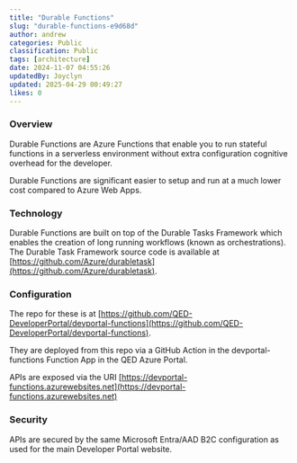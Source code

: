 ```yaml
---
title: "Durable Functions"
slug: "durable-functions-e9d68d"
author: andrew
categories: Public
classification: Public
tags: [architecture]
date: 2024-11-07 04:55:26 
updatedBy: Joyclyn
updated: 2025-04-29 00:49:27 
likes: 0
---
```


### Overview

Durable Functions are Azure Functions that enable you to run stateful functions in a serverless environment without extra configuration cognitive overhead for the developer.

Durable Functions are significant easier to setup and run at a much lower cost compared to Azure Web Apps.

### Technology

Durable Functions are built on top of the Durable Tasks Framework which enables the creation of long running workflows (known as orchestrations). The Durable Task Framework source code is available at [https://github.com/Azure/durabletask](https://github.com/Azure/durabletask).

### Configuration

The repo for these is at [https://github.com/QED-DeveloperPortal/devportal-functions](https://github.com/QED-DeveloperPortal/devportal-functions).

They are deployed from this repo via a GitHub Action in the devportal-functions Function App in the QED Azure Portal.

APIs are exposed via the URI [https://devportal-functions.azurewebsites.net](https://devportal-functions.azurewebsites.net)

### Security

APIs are secured by the same Microsoft Entra/AAD B2C configuration as used for the main Developer Portal website.